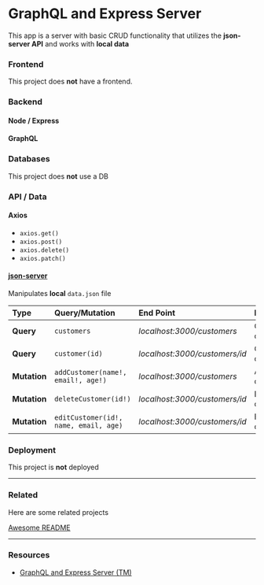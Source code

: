 # GraphQL and Express Server

This app is a server with basic CRUD functionality that utilizes the **json-server API** and works with **local data**

### Frontend

This project does **not** have a frontend.

### Backend

#### Node / Express

#### GraphQL

### Databases

This project does **not** use a DB

### API / Data

#### Axios
- `axios.get()`
- `axios.post()`
- `axios.delete()`
- `axios.patch()`

#### [json-server](https://github.com/typicode/json-server)

Manipulates **local** `data.json` file

| Type         | Query/Mutation                        | End Point                     | Functionality         |
| :----------- | :------------------------------------ | :---------------------------- | :-------------------- |
| **Query**    | `customers`                           | *localhost:3000/customers*    | Get all customers     |
| **Query**    | `customer(id)`                        | *localhost:3000/customers/id* | Get a single customer |
| **Mutation** | `addCustomer(name!, email!, age!)`    | *localhost:3000/customers*    | Add a customer        |
| **Mutation** | `deleteCustomer(id!)`                 | *localhost:3000/customers/id* | Delete a customer     |
| **Mutation** | `editCustomer(id!, name, email, age)` | *localhost:3000/customers/id* | Edit a customer       |


### Deployment

This project is **not** deployed

---

### Related

Here are some related projects

[Awesome README](https://github.com/matiassingers/awesome-readme)

---

### Resources
- [GraphQL and Express Server (TM)](https://www.youtube.com/watch?v=PEcJxkylcRM&list=PLillGF-RfqbYZty73_PHBqKRDnv7ikh68&index=2)
